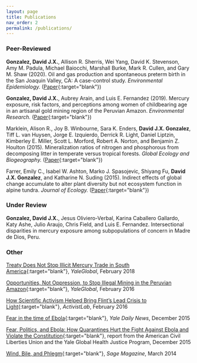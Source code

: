 ```yaml
---
layout: page
title: Publications
nav_order: 2
permalink: /publications/
---
```


### Peer-Reviewed

**Gonzalez, David J.X.**, Allison R. Sherris, Wei Yang, David K. Stevenson, Amy M. Padula, Michael Baiocchi, Marshall Burke, Mark R. Cullen, and Gary M. Shaw (2020). Oil and gas production and spontaneous preterm birth in the San Joaquin Valley, CA: A case-control study. *Environmental Epidemiology.* ([Paper](https://journals.lww.com/environepidem/Fulltext/2020/08000/Oil_and_gas_production_and_spontaneous_preterm.1.aspx?context=LatestArticles){:target="blank"})

**Gonzalez, David J.X.**, Aubrey Arain, and Luis E. Fernandez (2019). Mercury exposure, risk factors, and perceptions among women of childbearing age in an artisanal gold mining region of the Peruvian Amazon. *Environmental Research.* ([Paper](https://www.sciencedirect.com/science/article/pii/S0013935119305833?via%3Dihub){:target="blank"})

Marklein, Alison R., Joy B. Winbourne, Sara K. Enders, **David J.X. Gonzalez**, Tiff L. van Huysen, Jorge E. Izquierdo, Derrick R. Light, Daniel Liptzin, Kimberley E. Miller, Scott L. Morford, Robert A. Norton, and Benjamin Z. Houlton (2015). Mineralization ratios of nitrogen and phosphorous from decomposing litter in temperate versus tropical forests. *Global Ecology and Biogeography.* ([Paper](https://onlinelibrary.wiley.com/doi/full/10.1111/geb.12414){:target="blank"})

Farrer, Emily C., Isabel W. Ashton, Marko J. Spasojevic, Shiyang Fu, **David J.X. Gonzalez**, and Katharine N. Suding (2015). Indirect effects of global change accumulate to alter plant diversity but not ecosystem function in alpine tundra. *Journal of Ecology.* ([Paper](https://besjournals.onlinelibrary.wiley.com/doi/full/10.1111/1365-2745.12363){:target="blank"})

### Under Review

**Gonzalez, David J.X.**, Jesus Oliviero-Verbal, Karina Caballero Gallardo, Katy Ashe, Julio Araujo, Chris Field, and Luis E. Fernandez. Intersectional disparities in mercury exposure among subpopulations of concern in Madre de Dios, Peru.


### Other

[Treaty Does Not Stop Illicit Mercury Trade in South America](https://yaleglobal.yale.edu/content/treaty-does-not-stop-illicit-mercury-trade-south-america){:target="blank"}, *YaleGlobal*, February 2018

[Opportunities, Not Oppression, to Stop Illegal Mining in the Peruvian Amazon](https://yaleglobal.yale.edu/content/opportunities-not-oppression-stop-illegal-mining-peruvian-amazon){:target="blank"}, *YaleGlobal*, February 2016

[How Scientific Activism Helped Bring Flint’s Lead Crisis to Light](http://www.activistlab.org/2016/02/how-scientific-activism-helped-bring-flints-lead-crisis-to-light/){:target="blank"}, *ActivistLab*, February 2016

[Fear in the time of Ebola](https://yaledailynews.com/blog/2015/12/09/gonzalez-roth-fear-in-the-time-of-ebola/){:target="blank"}, *Yale Daily News*, December 2015

[Fear, Politics, and Ebola: How Quarantines Hurt the Fight Against Ebola and Violate the Constitution](https://law.yale.edu/system/files/area/center/ghjp/documents/ghjp_ebola_quarantines.pdf){:target="blank"}, report from the American Civil Liberties Union and the Yale Global Health Justice Program, December 2015

[Wind, Bile, and Phlegm](http://www.sagemagazine.org/wind-bile-and-phlegm/){:target="blank"}, *Sage Magazine*, March 2014
